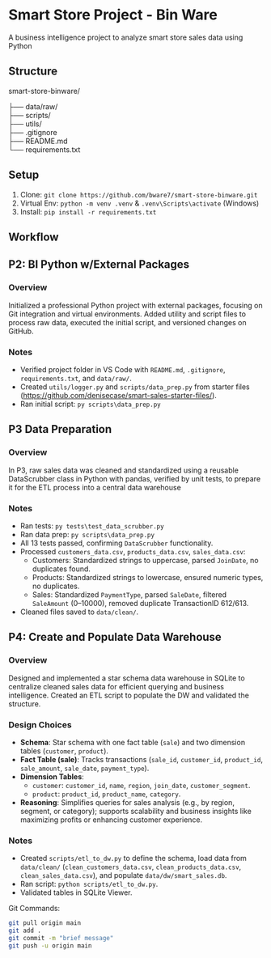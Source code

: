 # Smart Store Project - Bin Ware

A business intelligence project to analyze smart store sales data using Python

## Structure 

smart-store-binware/

├── data/raw/       
├── scripts/        
├── utils/          
├── .gitignore      
├── README.md       
└── requirements.txt 


## Setup

1. Clone: `git clone https://github.com/bware7/smart-store-binware.git`
2. Virtual Env: `python -m venv .venv` & `.venv\Scripts\activate` (Windows)
3. Install: `pip install -r requirements.txt`

## Workflow

## P2: BI Python w/External Packages

### Overview
Initialized a professional Python project with external packages, focusing on Git integration and virtual environments. Added utility and script files to process raw data, executed the initial script, and versioned changes on GitHub.

### Notes
- Verified project folder in VS Code with `README.md`, `.gitignore`, `requirements.txt`, and `data/raw/`.
- Created `utils/logger.py` and `scripts/data_prep.py` from starter files (https://github.com/denisecase/smart-sales-starter-files/).
- Ran initial script: `py scripts\data_prep.py`

## P3 Data Preparation

### Overview
In P3, raw sales data was cleaned and standardized using a reusable DataScrubber class in Python with pandas, verified by unit tests, to prepare it for the ETL process into a central data warehouse

### Notes
- Ran tests: `py tests\test_data_scrubber.py`
- Ran data prep: `py scripts\data_prep.py`
- All 13 tests passed, confirming `DataScrubber` functionality.
- Processed `customers_data.csv`, `products_data.csv`, `sales_data.csv`:
  - Customers: Standardized strings to uppercase, parsed `JoinDate`, no duplicates found.
  - Products: Standardized strings to lowercase, ensured numeric types, no duplicates.
  - Sales: Standardized `PaymentType`, parsed `SaleDate`, filtered `SaleAmount` (0–10000), removed duplicate TransactionID 612/613.
- Cleaned files saved to `data/clean/`.

## P4: Create and Populate Data Warehouse

### Overview
Designed and implemented a star schema data warehouse in SQLite to centralize cleaned sales data for efficient querying and business intelligence. Created an ETL script to populate the DW and validated the structure.

### Design Choices
- **Schema**: Star schema with one fact table (`sale`) and two dimension tables (`customer`, `product`).
- **Fact Table (sale)**: Tracks transactions (`sale_id`, `customer_id`, `product_id`, `sale_amount`, `sale_date`, `payment_type`).
- **Dimension Tables**:
  - `customer`: `customer_id`, `name`, `region`, `join_date`, `customer_segment`.
  - `product`: `product_id`, `product_name`, `category`.
- **Reasoning**: Simplifies queries for sales analysis (e.g., by region, segment, or category); supports scalability and business insights like maximizing profits or enhancing customer experience.

### Notes
- Created `scripts/etl_to_dw.py` to define the schema, load data from `data/clean/` (`clean_customers_data.csv`, `clean_products_data.csv`, `clean_sales_data.csv`), and populate `data/dw/smart_sales.db`.
- Ran script: `python scripts/etl_to_dw.py`.
- Validated tables in SQLite Viewer.

Git Commands:
```bash
git pull origin main
git add .
git commit -m "brief message"
git push -u origin main
```